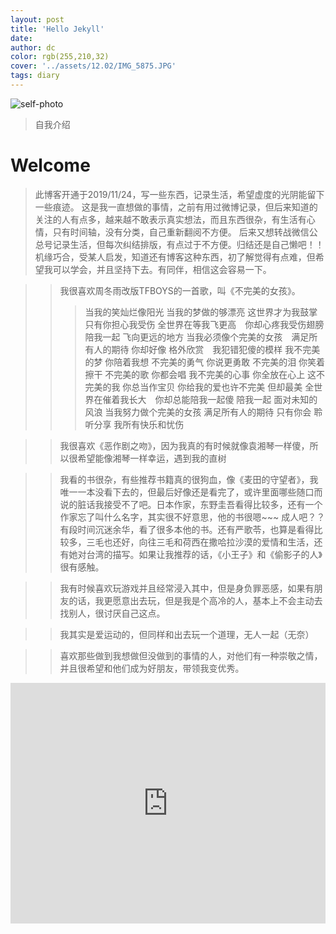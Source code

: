 ```yaml
---
layout: post
title: 'Hello Jekyll'
date: 
author: dc
color: rgb(255,210,32)
cover: '../assets/12.02/IMG_5875.JPG'
tags: diary
---
```


![self-photo](assets/12.02/IMG_5875.JPG)

> 自我介绍

# Welcome

>此博客开通于2019/11/24，写一些东西，记录生活，希望虚度的光阴能留下一些痕迹。
>这是我一直想做的事情，之前有用过微博记录，但后来知道的关注的人有点多，越来越不敢表示真实想法，而且东西很杂，有生活有心情，只有时间轴，没有分类，自己重新翻阅不方便。 后来又想转战微信公总号记录生活，但每次纠结排版，有点过于不方便。归结还是自己懒吧！！机缘巧合，受某人启发，知道还有博客这种东西，初了解觉得有点难，但希望我可以学会，并且坚持下去。有同伴，相信这会容易一下。

>>我很喜欢周冬雨改版TFBOYS的一首歌，叫《不完美的女孩》。
>>>当我的笑灿烂像阳光 当我的梦做的够漂亮 这世界才为我鼓掌　只有你担心我受伤 
>>>全世界在等我飞更高　你却心疼我受伤翅膀 陪我一起 飞向更远的地方 
>>>当我必须像个完美的女孩　满足所有人的期待 你却好像 格外欣赏　我犯错犯傻的模样
>>>我不完美的梦 你陪着我想 
>>>不完美的勇气 你说更勇敢 
>>>不完美的泪 你笑着擦干 
>>>不完美的歌 你都会唱 
>>>我不完美的心事 你全放在心上 
>>>这不完美的我 你总当作宝贝 
>>>你给我的爱也许不完美 但却最美
>>>全世界在催着我长大　你却总能陪我一起傻 陪我一起 面对未知的风浪 
>>>当我努力做个完美的女孩 满足所有人的期待 只有你会 聆听分享 我所有快乐和忧伤　

>>我很喜欢《恶作剧之吻》，因为我真的有时候就像袁湘琴一样傻，所以很希望能像湘琴一样幸运，遇到我的直树

>>我看的书很杂，有些推荐书籍真的很狗血，像《麦田的守望者》，我唯一一本没看下去的，但最后好像还是看完了，或许里面哪些随口而说的脏话我接受不了吧。日本作家，东野圭吾看得比较多，还有一个作家忘了叫什么名字，其实很不好意思，他的书很嗯~~~ 成人吧？？有段时间沉迷余华，看了很多本他的书。还有严歌苓，也算是看得比较多，三毛也还好，向往三毛和荷西在撒哈拉沙漠的爱情和生活，还有她对台湾的描写。如果让我推荐的话，《小王子》和《偷影子的人》很有感触。

>>我有时候喜欢玩游戏并且经常浸入其中，但是身负罪恶感，如果有朋友的话，我更愿意出去玩，但是我是个高冷的人，基本上不会主动去找别人，很讨厌自己这点。

>>我其实是爱运动的，但同样和出去玩一个道理，无人一起（无奈）

>>喜欢那些做到我想做但没做到的事情的人，对他们有一种崇敬之情，并且很希望和他们成为好朋友，带领我变优秀。

<iframe type="text/html" width="100%" height="385" src="http://www.youtube.com/embed/gfmjMWjn-Xg" frameborder="0"></iframe>
